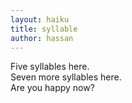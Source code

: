 ```yaml
---
layout: haiku
title: syllable
author: hassan
---
```


Five syllables here.<br/>
Seven more syllables here.<br/>
Are you happy now?<br/>